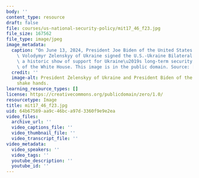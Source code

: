 ```yaml
---
body: ''
content_type: resource
draft: false
file: courses/us-national-security-policy/mit17_46_f23.jpg
file_size: 167562
file_type: image/jpeg
image_metadata:
  caption: "On June 13, 2024, President Joe Biden of the United States and President\
    \ Volodymyr Zelenskyy of Ukraine signed the U.S.-Ukraine Bilateral Security Agreement,\
    \ a historic show of support for Ukraine\u2019s long-term security. (Image courtesy\
    \ of the White House. This image is in the public domain. Source: [Wikimedia Commons](https://commons.wikimedia.org/wiki/File:President_Joe_Biden_and_President_Volodymyr_Zelenskyy_shake_hands_during_a_joint_press_conference.jpg).)"
  credit: ''
  image-alt: President Zelenskyy of Ukraine and President Biden of the United States
    shake hands.
learning_resource_types: []
license: https://creativecommons.org/publicdomain/zero/1.0/
resourcetype: Image
title: mit17_46_f23.jpg
uid: 64b67589-aa9c-46bc-a97d-3360f9e9e2ea
video_files:
  archive_url: ''
  video_captions_file: ''
  video_thumbnail_file: ''
  video_transcript_file: ''
video_metadata:
  video_speakers: ''
  video_tags: ''
  youtube_description: ''
  youtube_id: ''
---
```

